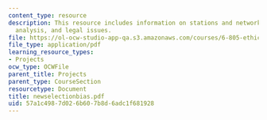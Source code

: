 ```yaml
---
content_type: resource
description: This resource includes information on stations and networks, story selection
  analysis, and legal issues.
file: https://ol-ocw-studio-app-qa.s3.amazonaws.com/courses/6-805-ethics-and-the-law-on-the-electronic-frontier-fall-2005/57a1c4987d026b607b8d6adc1f681928_newselectionbias.pdf
file_type: application/pdf
learning_resource_types:
- Projects
ocw_type: OCWFile
parent_title: Projects
parent_type: CourseSection
resourcetype: Document
title: newselectionbias.pdf
uid: 57a1c498-7d02-6b60-7b8d-6adc1f681928
---
```


